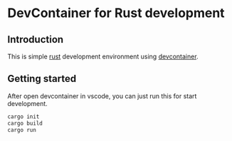 # DevContainer for Rust development

## Introduction

This is simple [rust](https://www.rust-lang.org/) development environment using [devcontainer](https://github.com/microsoft/vscode-dev-containers).

## Getting started

After open devcontainer in vscode, you can just run this for start development.

```bash
cargo init
cargo build
cargo run
```
